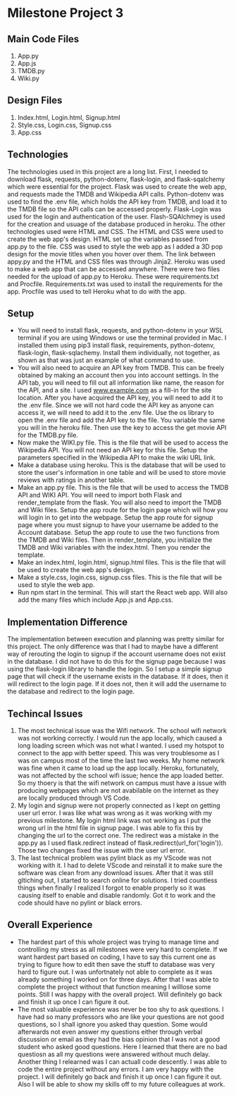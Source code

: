 # Milestone Project 3

## Main Code Files
1. App.py
2. App.js
3. TMDB.py
4. Wiki.py

## Design Files
1. Index.html, Login.html, Signup.html
2. Style.css, Login.css, Signup.css
3. App.css

## Technologies
The technologies used in this project are a long list. First, I needed to download flask, requests, python-dotenv, flask-login, and flask-sqalchemy which were essential for the project. Flask was used to create the web app, and requests made the TMDB and Wikipedia API calls. Python-dotenv was used to find the .env file, which holds the API key from TMDB, and load it to the TMDB file so the API calls can be accessed properly. Flask-Login was used for the login and authentication of the user. Flash-SQAlchmey is used for the creation and usuage of the database produced in heroku. The other technologies used were HTML and CSS. The HTML and CSS were used to create the web app's design. HTML set up the variables passed from app.py to the file. CSS was used to style the web app as I added a 3D pop design for the movie titles when you hover over them. The link between appy.py and the HTML and CSS files was through Jinja2. Heroku was used to make a web app that can be accessed anywhere. There were two files needed for the upload of app.py to Heroku. These were requirements.txt and Procfile. Requirements.txt was used to install the requirements for the app. Procfile was used to tell Heroku what to do with the app.

## Setup
- You will need to install flask, requests, and python-dotenv in your WSL terminal if you are using Windows or use the terminal provided in Mac. I installed them using pip3 install flask, requirements, python-dotenv, flask-login, flask-sqlachemy. Install them individually, not together, as shown as that was just an example of what command to use. 
- You will also need to acquire an API key from TMDB. This can be freely obtained by making an account then you into account settings. In the API tab, you will need to fill out all information like name, the reason for the API, and a site. I used www.example.com as a fill-in for the site location. After you have acquired the API key, you will need to add it to the .env file. Since we will not hard code the API key as anyone can access it, we will need to add it to the .env file. Use the os library to open the .env file and add the API key to the file. You variable the same you will in the heroku file. Then use the key to access the get movie API for the TMDB.py file.
- Now make the WIKI.py file. This is the file that will be used to access the Wikipedia API. You will not need an API key for this file. Setup the parameters specified in the Wikipedia API to make the wiki URL link.
- Make a database using heroku. This is the database that will be used to store the user's information in one table and will be used to store movie reviews with ratings in another table.
- Make an app.py file. This is the file that will be used to access the TMDB API and WIKI API. You will need to import both Flask and render_template from the flask. You will also need to import the TMDB and Wiki files. Setup the app route for the login page which will how you will login in to get into the webpage. Setup the app route for signup page where you must signup to have your username be added to the Account database. Setup the app route to use the two functions from the TMDB and Wiki files. Then in render_template, you initialize the TMDB and Wiki variables with the index.html. Then you render the template.
- Make an index.html, login.html, signup.html files. This is the file that will be used to create the web app's design.
- Make a style.css, login.css, signup.css files. This is the file that will be used to style the web app.
- Run npm start in the terminal. This will start the React web app. Will also add the many files which include App.js and App.css.

## Implementation Difference
The implementation between execution and planning was pretty similar for this project. The only difference was that I had to maybe have a different way of rerouting the login to signup if the account username does not exist in the database. I did not have to do this for the signup page because I was using the flask-login library to handle the login. So I setup a simple signup page that will check if the username exists in the database. If it does, then it will redirect to the login page. If it does not, then it will add the username to the database and redirect to the login page.

## Techincal Issues
1. The most technical issue was the Wifi network. The school wifi network was not working correctly. I would run the app locally, which caused a long loading screen which was not what I wanted. I used my hotspot to connect to the app with better speed. This was very troublesome as I was on campus most of the time the last two weeks. My home network was fine when it came to load up the app locally. Heroku, fortunately, was not affected by the school wifi issue; hence the app loaded better. So my thoery is that the wifi network on campus must have a issue with producing webpages which are not avabilable on the internet as they are locally produced through VS Code.
2. My login and signup were not properly connected as I kept on getting user url error. I was like what was wrong as it was working with my previous milestone. My login html link was not working as I put the wrong url in the html file in signup page. I was able to fix this by changing the url to the correct one. The redirect was a mistake in the app.py as I used flask.redirect instead of flask.redirect(url_for('login')). Those two changes fixed the issue with the user url error. 
3. The last technical problem was pylint black as my VScode was not working with it. I had to delete VScode and reinstall it to make sure the software was clean from any download issues. After that it was still gltiching out, I started to search online for solutions. I tried countless things when finally I realized I forgot to enable properly so it was causing itself to enable and disable randomly. Got it to work and the code should have no pylint or black errors.

## Overall Experience
- The hardest part of this whole project was trying to manage time and controlling my stress as all milestones were very hard to complete. If we want hardest part based on coding, I have to say this current one as trying to figure how to edit then save the stuff to database was very hard to figure out. I was unfortnately not able to complete as it was already something I worked on for three days. After that I was able to complete the project without that function meaning I willlose some points. Still I was happy with the overall project. Will definitely go back and finish it up once I can figure it out.
- The most valuable experience was never be too shy to ask questions. I have had so many professors who are like your questions are not good questions, so I shall ignore you asked thay question. Some would afterwards not even answer my questions either through verbal discussion or email as they had the bias opinion that I was not a good student who asked good questions. Here I learned that there are no bad questiosn as all my questions were answered without much delay. Another thing I relearned was I can actuall code descently. I was able to code the entire project without any errors. I am very happy with the project. I will definitely go back and finish it up once I can figure it out. Also I will be able to show my skills off to my future colleagues at work.
